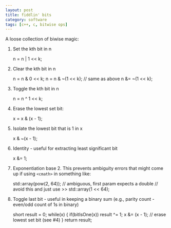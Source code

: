 ```yaml
---
layout: post
title: fiddlin' bits
category: software
tags: [c++, c, bitwise ops]
---
```


A loose collection of biwise magic:

1. Set the kth bit in n

	n = n | 1 << k;

2. Clear the kth bit in n

	n = n & 0 << k;
	n = n & ~(1 << k); // same as above
	n &= ~(1 << k);

3. Toggle the kth bit in n

	n = n ^ 1 << k;


4. Erase the lowest set bit:

	x = x & (x - 1);

5. Isolate the lowest bit that is 1 in x

	x & ~(x - 1);

6. Identity - useful for extracting least significant bit

	x &= 1;

7. Exponentiation base 2. This prevents ambiguity errors that might come up if using `<cmath>` in something like:

	std::array<int>(pow(2, 64)); // ambiguous, first param expects a double
	// avoid this and just use >>
	std::array<int>(1 << 64);

8. Toggle last bit - useful in keeping a binary sum (e.g., parity count - even/odd count of 1s in binary)

	short result = 0;
	while(x) {
	    if(bitIsOne(x))
                result ^= 1;
		x &= (x - 1); // erase lowest set bit (see #4)
        }
	return result;


